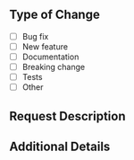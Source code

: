 <!-- Thanks for opening a PR! Your contribution is much appreciated. -->

## Type of Change

<!-- Check the boxes with an 'x' that refers to your changes. -->

- [ ] Bug fix
- [ ] New feature
- [ ] Documentation
- [ ] Breaking change
- [ ] Tests
- [ ] Other

## Request Description

<!-- Describe your new request in detail. -->

<!-- Add links to related issues, e.g. Fixes #number, Resolves #number, Closes #number etc. -->

## Additional Details

<!-- Provide additional information if necessary. Otherwise, feel free to skip this section. -->
